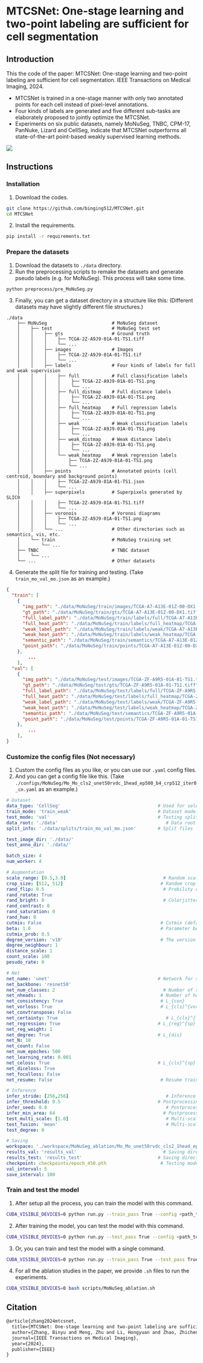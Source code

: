 # MTCSNet: One-stage learning and two-point labeling are sufficient for cell segmentation

## Introduction

This the code of the paper: MTCSNet: One-stage learning and two-point labeling are sufficient for cell  segmentation. IEEE Transactions on Medical Imaging, 2024.

- MTCSNet is trained in a one-stage manner with only two annotated points for each cell instead of pixel-level annotations.
- Four kinds of labels are generated and five different sub-tasks are elaborately proposed to jointly optimize the MTCSNet.
- Experiments on six public datasets, namely MoNuSeg, TNBC, CPM-17, PanNuke, Lizard and CellSeg, indicate that MTCSNet outperforms all state-of-the-art point-based weakly supervised learning methods.

![](./images/framework_v5.png)

## Instructions

### Installation

1. Download the codes.

```bash
git clone https://github.com/binging512/MTCSNet.git
cd MTCSNet
```

2. Install the requirements.

```bash
pip install -r requirements.txt
```

### Prepare the datasets

1. Download the datasets to ```./data``` directory.
2. Run the preprocessing scripts to remake the datasets and generate pseudo labels (e.g. for MoNuSeg). This process will take some time.

```bash
python preprocess/pre_MoNuSeg.py
```

3. Finally, you can get a dataset directory in a structure like this: (Different datasets may have slightly different file structures.)

```
./data
    ├── MoNuSeg                        # MoNuSeg dataset
    │    ├── test                      # MoNuSeg test set
    │    │    ├── gts                  # Ground truth
    │    │    │    ├── TCGA-2Z-A9J9-01A-01-TS1.tiff
    │    │    │    └── ...
    │    │    ├── images               # Images
    │    │    │    ├── TCGA-2Z-A9J9-01A-01-TS1.tif
    │    │    │    └── ...
    │    │    ├── labels               # Four kinds of labels for full and weak supervision
    │    │    │    ├── full            # Full classification labels
    │    │    │    │    ├── TCGA-2Z-A9J9-01A-01-TS1.png
    │    │    │    │    └── ...
    │    │    │    ├── full_distmap    # Full distance labels
    │    │    │    │    ├── TCGA-2Z-A9J9-01A-01-TS1.png
    │    │    │    │    └── ...
    │    │    │    ├── full_heatmap    # Full regression labels
    │    │    │    │    ├── TCGA-2Z-A9J9-01A-01-TS1.png
    │    │    │    │    └── ...
    │    │    │    ├── weak            # Weak classification labels
    │    │    │    │    ├── TCGA-2Z-A9J9-01A-01-TS1.png
    │    │    │    │    └── ...
    │    │    │    ├── weak_distmap    # Weak distance labels
    │    │    │    │    ├── TCGA-2Z-A9J9-01A-01-TS1.png
    │    │    │    │    └── ...
    │    │    │    └── weak_heatmap    # Weak regression labels
    │    │    │        ├── TCGA-2Z-A9J9-01A-01-TS1.png
    │    │    │        └── ...
    │    │    ├── points               # Annotated points (cell centroid, boundary and background points)
    │    │    │    ├── TCGA-2Z-A9J9-01A-01-TS1.json
    │    │    │    └── ...
    │    │    ├── superpixels          # Superpixels generated by  SLIC0
    │    │    │    ├── TCGA-2Z-A9J9-01A-01-TS1.tiff
    │    │    │    └── ...
    │    │    ├── voronois             # Voronoi diagrams
    │    │    │    ├── TCGA-2Z-A9J9-01A-01-TS1.png
    │    │    │    └── ...
    │    │    └── ...                  # Other directories such as semantics, vis, etc.
    │    └── train                     # MoNuSeg training set
    │        └── ...
    ├── TNBC                           # TNBC dataset
    │    └── ...
    └── ...                            # Other datasets
```

4. Generate the split file for training and testing. (Take ```train_mo_val_mo.json``` as an example.) 

```json
{
  "train": [
    {
      "img_path": "./data/MoNuSeg/train/images/TCGA-A7-A13E-01Z-00-DX1.tif",
      "gt_path": "./data/MoNuSeg/train/gts/TCGA-A7-A13E-01Z-00-DX1.tiff",
      "full_label_path": "./data/MoNuSeg/train/labels/full/TCGA-A7-A13E-01Z-00-DX1.png",
      "full_heat_path": "./data/MoNuSeg/train/labels/full_heatmap/TCGA-A7-A13E-01Z-00-DX1.png",
      "weak_label_path": "./data/MoNuSeg/train/labels/weak/TCGA-A7-A13E-01Z-00-DX1.png",
      "weak_heat_path": "./data/MoNuSeg/train/labels/weak_heatmap/TCGA-A7-A13E-01Z-00-DX1.png",
      "semantic_path": "./data/MoNuSeg/train/semantics/TCGA-A7-A13E-01Z-00-DX1.png",
      "point_path": "./data/MoNuSeg/train/points/TCGA-A7-A13E-01Z-00-DX1.json"
    },
        ...
    ],
  "val": [
    {
      "img_path": "./data/MoNuSeg/test/images/TCGA-ZF-A9R5-01A-01-TS1.tif",
      "gt_path": "./data/MoNuSeg/test/gts/TCGA-ZF-A9R5-01A-01-TS1.tiff",
      "full_label_path": "./data/MoNuSeg/test/labels/full/TCGA-ZF-A9R5-01A-01-TS1.png",
      "full_heat_path": "./data/MoNuSeg/test/labels/full_heatmap/TCGA-ZF-A9R5-01A-01-TS1.png",
      "weak_label_path": "./data/MoNuSeg/test/labels/weak/TCGA-ZF-A9R5-01A-01-TS1.png",
      "weak_heat_path": "./data/MoNuSeg/test/labels/weak_heatmap/TCGA-ZF-A9R5-01A-01-TS1.png",
      "semantic_path": "./data/MoNuSeg/test/semantics/TCGA-ZF-A9R5-01A-01-TS1.png",
      "point_path": "./data/MoNuSeg/test/points/TCGA-ZF-A9R5-01A-01-TS1.json"
    },
        ...
    ],
}
```

### Customize the config files (Not necessary)

1. Custom the config files as you like, or you can use our ```.yaml``` config files.
2. And you can get a config file like this. (Take ```./configs/MoNuSeg/Mo_Mo_cls2_unet50rvdc_1head_ep500_b4_crp512_iter0_cn.yaml``` as an example.)

```yaml
# Dataset
data_type: 'CellSeg'                                    # Used for selecting the dataset codes
train_mode: 'train_weak'                                # Dataset mode: 'train_full', 'train_weak'
test_mode: 'val'                                        # Testing split
data_root: './data'                                        # Data root
split_info: './data/splits/train_mo_val_mo.json'        # Split files

test_image_dir: './data/'
test_anno_dir: './data/'

batch_size: 4
num_worker: 4

# Augmentation
scale_range: [0.5,3.0]                                    # Random scale range
crop_size: [512, 512]                                    # Random crop size
rand_flip: 0.5                                            # Probility of random flipping
rand_rotate: True
rand_bright: 0                                            # Colorjitter
rand_contrast: 0
rand_saturation: 0
rand_hue: 0
cutmix: False                                            # Cutmix (default False)
beta: 1.0                                                # Parameter beta for Cutmix
cutmix_prob: 0.5
degree_version: 'v10'                                    # The version of Distance loss
degree_neighbour: 1
distance_scale: 1
count_scale: 100
pesudo_rate: 0

# Net
net_name: 'unet'                                        # Network for segmentation
net_backbone: 'resnet50'
net_num_classes: 2                                        # Number of segmentation classes
net_nheads: 1                                            # Number of heads in the last segmentation module
net_consistency: True                                    # L_{con}
net_vorloss: True                                        # L_{cls}^{vor}
net_convtranspose: False
net_certainty: True                                        # L_{cls}^{lts}
net_regression: True                                    # L_{reg}^{sp}
net_reg_weight: 1
net_degree: True                                        # L_{dis}
net_N: 10
net_count: False
net_num_epoches: 500
net_learning_rate: 0.001
net_celoss: True                                        # L_{cls}^{sp}
net_diceloss: True
net_focalloss: False
net_resume: False                                        # Resume training path

# Inference
infer_stride: [256,256]                                    # Inference slide window stride
infer_threshold: 0.5                                    # Postprocessing threshold for cell region
infer_seed: 0.8                                            # Postprocessing threshold for seed region
infer_min_area: 64                                        # Postprocessing threshold for min area
test_multi_scale: [1.0]                                    # Multi-scale testing, e.g. [1.0, 1.2] is for 1.0x and 1.5x scales
test_fusion: 'mean'                                        # Multi-scale tesing fusion mode, ["mean", "max"]
test_degree: 0

# Saving
workspace: './workspace/MoNuSeg_ablation/Mo_Mo_unet50rvdc_cls2_1head_ep500_b4_crp512_iter0_cn'    # The root of saving directory 
results_val: 'results_val'                                # Saving directory for validation
results_test: 'results_test'                            # Saving directory for test
checkpoint: checkpoints/epoch_450.pth                    # Testing model
val_interval: 5
save_interval: 100
```

### Train and test the model

1. After setup all the process, you can train the model with this command.

```bash
CUDA_VISIBLE_DEVICES=0 python run.py --train_pass True --config <path_to_your_config>
```

2. After training the model, you can test the model with this command.

```bash
CUDA_VISIBLE_DEVICES=0 python run.py --test_pass True --config <path_to_your_config>
```

3. Or, you can train and test the model with a single command.

```bash
CUDA_VISIBLE_DEVICES=0 python run.py --train_pass True --test_pass True --config <path_to_your_config>
```

4. For all the ablation studies in the paper, we provide `.sh` files to run the experiments.

```bash
CUDA_VISIBLE_DEVICES=0 bash scripts/MoNuSeg_ablation.sh
```



## Citation

```latex
@article{zhang2024mtcsnet,
  title={MTCSNet: One-stage learning and two-point labeling are sufficient for cell segmentation},
  author={Zhang, Binyu and Meng, Zhu and Li, Hongyuan and Zhao, Zhicheng and Su, Fei},
  journal={IEEE Transactions on Medical Imaging},
  year={2024},
  publisher={IEEE}
}
```

